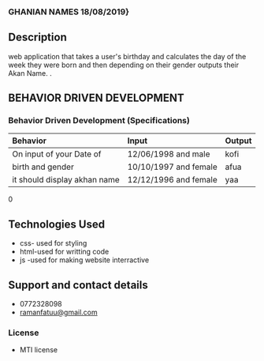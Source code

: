 ### GHANIAN NAMES  18/08/2019}
## Description
web application that takes a user's birthday and calculates the day of the week they were born and then depending on their gender outputs their Akan Name. .
## BEHAVIOR DRIVEN DEVELOPMENT
### Behavior Driven Development (Specifications)
| Behavior                 |           Input      |                 Output     |
| :----------------------- |:---------------------| :---------------------     |              
|  On input of  your Date of           |12/06/1998  and male  |            kofi|
|  birth  and gender        | 10/10/1997   and female             |       afua          |
|  it should display akhan name           |  12/12/1996 and female             |    yaa          |
0

## Technologies Used
+ css- used for styling
+ html-used for writting code
+ js -used for making website interractive
## Support and contact details
+ 0772328098
+ ramanfatuu@gmail.com
### License
+ MTI  license  
